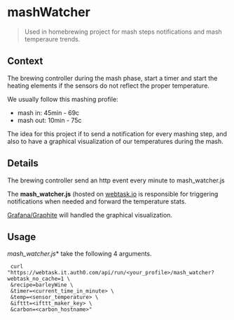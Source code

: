 # mashWatcher

> Used in homebrewing project for mash steps notifications and mash temperaure trends.

## Context
The brewing controller during the mash phase, start a timer and start the heating elements if the sensors do not reflect the proper temperature.

We usually follow this mashing profile:
 - mash in:  45min - 69c
 - mash out: 10min - 75c

The idea for this project if to send a notification for every mashing step, and also to have a graphical visualization of our temperatures during the mash.

## Details

The brewing controller send an http event every minute to mash_watcher.js

The **mash_watcher.js** (hosted on [webtask.io](webtask.io) is responsible for triggering notifications when needed and forward the temperature stats.

[Grafana/Graphite](https://hub.docker.com/r/choopooly/grafana-graphite/) will handled the graphical visualization.

## Usage

*mash_watcher.js** take the following 4 arguments.


```
 curl "https://webtask.it.auth0.com/api/run/<your_profile>/mash_watcher?webtask_no_cache=1 \
 &recipe=barleyWine \
 &timer=<current_time_in_minute> \
 &temp=<sensor_temperature> \
 &ifttt=<ifttt_maker_key> \
 &carbon=<carbon_hostname>"
 ```